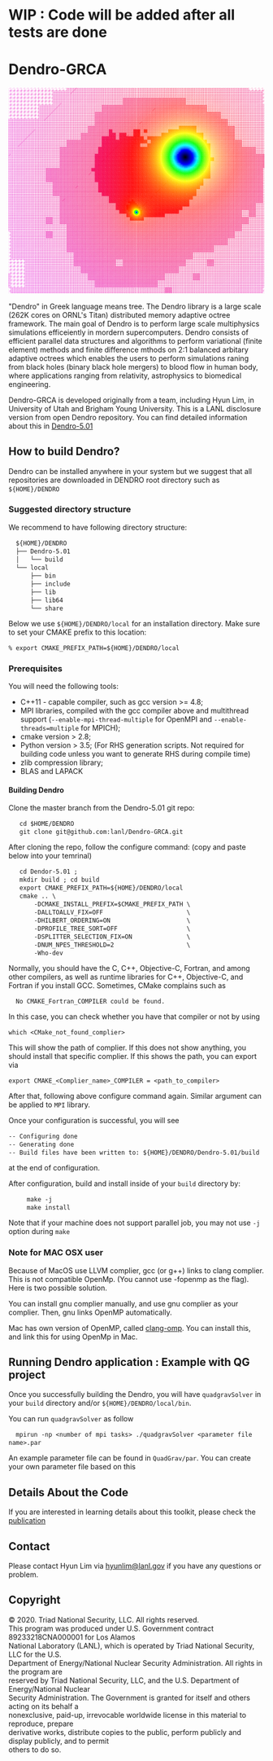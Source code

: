 # WIP : Code will be added after all tests are done

# Dendro-GRCA 

![intro_img](docs/bbh-q10-4.png)

"Dendro" in Greek language means tree. The Dendro library is a large scale (262K cores on ORNL's Titan) 
distributed memory adaptive octree framework. The main goal of Dendro is to perform large scale multiphysics simulations 
efficeiently in mordern supercomputers. Dendro consists of efficient parallel data structures and algorithms to perform 
variational (finite element) methods and finite difference mthods on 2:1 balanced arbitary adaptive octrees which enables 
the users to perform simulations raning from black holes (binary black hole mergers) to blood flow in human body, where applications 
ranging from relativity, astrophysics to biomedical engineering.  

Dendro-GRCA is developed originally from a team, including Hyun Lim, 
in University of Utah and Brigham Young University. 
This is a LANL disclosure version from open Dendro repository. 
You can find detailed information about this in [Dendro-5.01](https://github.com/paralab/Dendro-5.01)

## How to build Dendro?

Dendro can be installed anywhere in your system but we suggest
that all repositories are downloaded in DENDRO root directory 
such as `${HOME}/DENDRO`

### Suggested directory structure

We recommend to have following directory structure:

```{engine=sh}
  ${HOME}/DENDRO
  ├── Dendro-5.01
  │   └── build
  └── local
      ├── bin
      ├── include
      ├── lib
      ├── lib64
      └── share
```

Below we use `${HOME}/DENDRO/local` for an installation directory.
Make sure to set your CMAKE prefix to this location:

    % export CMAKE_PREFIX_PATH=${HOME}/DENDRO/local

### Prerequisites

You will need the following tools:

- C++11 - capable compiler, such as gcc version >= 4.8;
- MPI libraries, compiled with the gcc compiler above and multithread support
  (`--enable-mpi-thread-multiple` for OpenMPI and
   `--enable-threads=multiple` for MPICH);
- cmake version > 2.8;
- Python version > 3.5; (For RHS generation scripts. Not required for 
building code unless you want to generate RHS during compile time)
- zlib compression library;
- BLAS and LAPACK

#### Building Dendro

Clone the master branch from the Dendro-5.01 git repo:
```{engine=sh}
   cd $HOME/DENDRO
   git clone git@github.com:lanl/Dendro-GRCA.git
```    

After cloning the repo, follow the configure command:
(copy and paste below into your temrinal)
```{engine=sh}
   cd Dendor-5.01 ;
   mkdir build ; cd build
   export CMAKE_PREFIX_PATH=${HOME}/DENDRO/local
   cmake .. \
       -DCMAKE_INSTALL_PREFIX=$CMAKE_PREFIX_PATH \
       -DALLTOALLV_FIX=OFF                       \
       -DHILBERT_ORDERING=ON                     \
       -DPROFILE_TREE_SORT=OFF                   \
       -DSPLITTER_SELECTION_FIX=ON               \
       -DNUM_NPES_THRESHOLD=2                    \
       -Who-dev
```

Normally, you should have the C, C++, Objective-C, Fortran, and among other
compilers, as well as runtime libraries for C++, Objective-C, and Fortran if you install GCC.
Sometimes, CMake complains such as

```{engine=sh}
  No CMAKE_Fortran_COMPILER could be found.
```

In this case, you can check whether you have that compiler or not by using
```{engine=sh}
which <CMake_not_found_complier>
```
This will show the path of complier. If this does not show anything, 
you should install that specific complier. If this shows the path, you can export via

```{engine=sh}
export CMAKE_<Complier_name>_COMPILER = <path_to_compiler>
```
After that, following above configure command again. 
Similar argument can be applied to `MPI` library.

Once your configuration is successful, you will see
```{engine=sh}
-- Configuring done
-- Generating done
-- Build files have been written to: ${HOME}/DENDRO/Dendro-5.01/build
```
at the end of configuration.

After configuration, build and install inside of your `build` directory by:
```{engine=sh}
     make -j 
     make install
```
Note that if your machine does not support parallel job, 
you may not use `-j` option during `make`

### Note for MAC OSX user

Because of MacOS use LLVM complier, gcc (or g++) links to clang complier. 
This is not compatible OpenMp. (You cannot use -fopenmp as the flag). Here is two possible solution.

You can install gnu complier manually, and use gnu complier as your complier. 
Then, gnu links OpenMP automatically.

Mac has own version of OpenMP, called [clang-omp](https://clang-omp.github.io/). 
You can install this, and link this for using OpenMp in Mac.


## Running Dendro application : Example with QG project

Once you successfully building the Dendro, you will have `quadgravSolver` 
in your `build` directory and/or `${HOME}/DENDRO/local/bin`.

You can run `quadgravSolver` as follow
```{english=sh}
  mpirun -np <number of mpi tasks> ./quadgravSolver <parameter file name>.par
```
An example parameter file can be found in `QuadGrav/par`. You can 
create your own parameter file based on this

## Details About the Code
If you are interested in learning details about this toolkit, 
please check the [publication](https://epubs.siam.org/doi/10.1137/18M1196972)

## Contact
Please contact Hyun Lim via hyunlim@lanl.gov if you have any
questions or problem.

## Copyright
© 2020. Triad National Security, LLC. All rights reserved.\
This program was produced under U.S. Government contract 89233218CNA000001 for Los Alamos\
National Laboratory (LANL), which is operated by Triad National Security, LLC for the U.S.\
Department of Energy/National Nuclear Security Administration. All rights in the program are\
reserved by Triad National Security, LLC, and the U.S. Department of Energy/National Nuclear\
Security Administration. The Government is granted for itself and others acting on its behalf a\
nonexclusive, paid-up, irrevocable worldwide license in this material to reproduce, prepare\
derivative works, distribute copies to the public, perform publicly and display publicly, and to permit\
others to do so.


